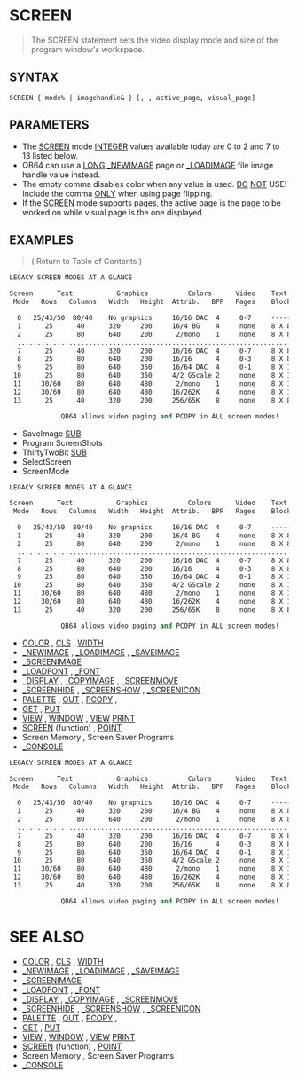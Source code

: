 # SCREEN
> The SCREEN statement sets the video display mode and size of the program window's workspace.

## SYNTAX
`SCREEN { mode% | imagehandle& } [, , active_page, visual_page]`

## PARAMETERS
* The [SCREEN](SCREEN.md) mode [INTEGER](INTEGER.md) values available today are 0 to 2 and 7 to 13 listed below.
* QB64 can use a [LONG](LONG.md) [_NEWIMAGE](_NEWIMAGE.md) page or [_LOADIMAGE](_LOADIMAGE.md) file image handle value instead.
* The empty comma disables color when any value is used. [DO](DO.md) [NOT](NOT.md) USE! Include the comma [ONLY](ONLY.md) when using page flipping.
* If the [SCREEN](SCREEN.md) mode supports pages, the active page is the page to be worked on while visual page is the one displayed.


## EXAMPLES
> ( Return to Table of Contents )

```vb
LEGACY SCREEN MODES AT A GLANCE

Screen      Text           Graphics          Colors      Video    Text      Default
 Mode   Rows   Columns   Width   Height  Attrib.   BPP   Pages    Block    QB64 Font

  0   25/43/50  80/40    No graphics     16/16 DAC  4     0-7     -----    _FONT 16
  1      25      40      320     200     16/4 BG    4     none    8 X 8    _FONT 8
  2      25      80      640     200      2/mono    1     none    8 X 8    _FONT 8
  .................................................................................
  7      25      40      320     200     16/16 DAC  4     0-7     8 X 8    _FONT 8
  8      25      80      640     200     16/16      4     0-3     8 X 8    _FONT 8
  9      25      80      640     350     16/64 DAC  4     0-1     8 X 14   _FONT 14
 10      25      80      640     350     4/2 GScale 2     none    8 X 14   _FONT 14
 11     30/60    80      640     480      2/mono    1     none    8 X 16   _FONT 16
 12     30/60    80      640     480     16/262K    4     none    8 X 16   _FONT 16
 13      25      40      320     200     256/65K    8     none    8 X 8    _FONT 8

             QB64 allows video paging and PCOPY in ALL screen modes!
```

* SaveImage [SUB](SUB.md)
* Program ScreenShots
* ThirtyTwoBit [SUB](SUB.md)
* SelectScreen
* ScreenMode

```vb
LEGACY SCREEN MODES AT A GLANCE

Screen      Text           Graphics          Colors      Video    Text      Default
 Mode   Rows   Columns   Width   Height  Attrib.   BPP   Pages    Block    QB64 Font

  0   25/43/50  80/40    No graphics     16/16 DAC  4     0-7     -----    _FONT 16
  1      25      40      320     200     16/4 BG    4     none    8 X 8    _FONT 8
  2      25      80      640     200      2/mono    1     none    8 X 8    _FONT 8
  .................................................................................
  7      25      40      320     200     16/16 DAC  4     0-7     8 X 8    _FONT 8
  8      25      80      640     200     16/16      4     0-3     8 X 8    _FONT 8
  9      25      80      640     350     16/64 DAC  4     0-1     8 X 14   _FONT 14
 10      25      80      640     350     4/2 GScale 2     none    8 X 14   _FONT 14
 11     30/60    80      640     480      2/mono    1     none    8 X 16   _FONT 16
 12     30/60    80      640     480     16/262K    4     none    8 X 16   _FONT 16
 13      25      40      320     200     256/65K    8     none    8 X 8    _FONT 8

             QB64 allows video paging and PCOPY in ALL screen modes!
```

* [COLOR](COLOR.md) , [CLS](CLS.md) , [WIDTH](WIDTH.md)
* [_NEWIMAGE](_NEWIMAGE.md) , [_LOADIMAGE](_LOADIMAGE.md) , [_SAVEIMAGE](_SAVEIMAGE.md)
* [_SCREENIMAGE](_SCREENIMAGE.md)
* [_LOADFONT](_LOADFONT.md) , [_FONT](_FONT.md)
* [_DISPLAY](_DISPLAY.md) , [_COPYIMAGE](_COPYIMAGE.md) , [_SCREENMOVE](_SCREENMOVE.md)
* [_SCREENHIDE](_SCREENHIDE.md) , [_SCREENSHOW](_SCREENSHOW.md) , [_SCREENICON](_SCREENICON.md)
* [PALETTE](PALETTE.md) , [OUT](OUT.md) , [PCOPY](PCOPY.md) ,
* [GET](GET.md) , [PUT](PUT.md)
* [VIEW](VIEW.md) , [WINDOW](WINDOW.md) , [VIEW](VIEW.md) [PRINT](PRINT.md)
* [SCREEN](SCREEN.md) (function) , [POINT](POINT.md)
* Screen Memory , Screen Saver Programs
* [_CONSOLE](_CONSOLE.md)

```vb
LEGACY SCREEN MODES AT A GLANCE

Screen      Text           Graphics          Colors      Video    Text      Default
 Mode   Rows   Columns   Width   Height  Attrib.   BPP   Pages    Block    QB64 Font

  0   25/43/50  80/40    No graphics     16/16 DAC  4     0-7     -----    _FONT 16
  1      25      40      320     200     16/4 BG    4     none    8 X 8    _FONT 8
  2      25      80      640     200      2/mono    1     none    8 X 8    _FONT 8
  .................................................................................
  7      25      40      320     200     16/16 DAC  4     0-7     8 X 8    _FONT 8
  8      25      80      640     200     16/16      4     0-3     8 X 8    _FONT 8
  9      25      80      640     350     16/64 DAC  4     0-1     8 X 14   _FONT 14
 10      25      80      640     350     4/2 GScale 2     none    8 X 14   _FONT 14
 11     30/60    80      640     480      2/mono    1     none    8 X 16   _FONT 16
 12     30/60    80      640     480     16/262K    4     none    8 X 16   _FONT 16
 13      25      40      320     200     256/65K    8     none    8 X 8    _FONT 8

             QB64 allows video paging and PCOPY in ALL screen modes!
```



# SEE ALSO
* [COLOR](COLOR.md) , [CLS](CLS.md) , [WIDTH](WIDTH.md)
* [_NEWIMAGE](_NEWIMAGE.md) , [_LOADIMAGE](_LOADIMAGE.md) , [_SAVEIMAGE](_SAVEIMAGE.md)
* [_SCREENIMAGE](_SCREENIMAGE.md)
* [_LOADFONT](_LOADFONT.md) , [_FONT](_FONT.md)
* [_DISPLAY](_DISPLAY.md) , [_COPYIMAGE](_COPYIMAGE.md) , [_SCREENMOVE](_SCREENMOVE.md)
* [_SCREENHIDE](_SCREENHIDE.md) , [_SCREENSHOW](_SCREENSHOW.md) , [_SCREENICON](_SCREENICON.md)
* [PALETTE](PALETTE.md) , [OUT](OUT.md) , [PCOPY](PCOPY.md) ,
* [GET](GET.md) , [PUT](PUT.md)
* [VIEW](VIEW.md) , [WINDOW](WINDOW.md) , [VIEW](VIEW.md) [PRINT](PRINT.md)
* [SCREEN](SCREEN.md) (function) , [POINT](POINT.md)
* Screen Memory , Screen Saver Programs
* [_CONSOLE](_CONSOLE.md)

